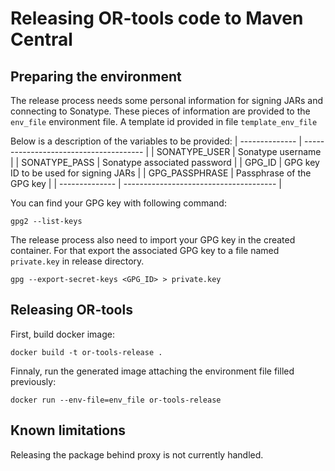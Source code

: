 # Releasing OR-tools code to Maven Central

## Preparing the environment

The release process needs some personal information for signing JARs and connecting to Sonatype.
These pieces of information are provided to the `env_file` environment file. A template id provided in file `template_env_file`

Below is a description of the variables to be provided:
| -------------- | -------------------------------------- |
| SONATYPE_USER  | Sonatype username                      |
| SONATYPE_PASS  | Sonatype associated password           |
| GPG_ID         | GPG key ID to be used for signing JARs |
| GPG_PASSPHRASE | Passphrase of the GPG key              |
| -------------- | -------------------------------------- |

You can find your GPG key with following command:

```
gpg2 --list-keys
```

The release process also need to import your GPG key in the created container. For that export the associated GPG key to a file named `private.key` in release directory.

```
gpg --export-secret-keys <GPG_ID> > private.key
```

## Releasing OR-tools

First, build docker image:

```
docker build -t or-tools-release .
```

Finnaly, run the generated image attaching the environment file filled previously:

```
docker run --env-file=env_file or-tools-release
```

## Known limitations

Releasing the package behind proxy is not currently handled.
